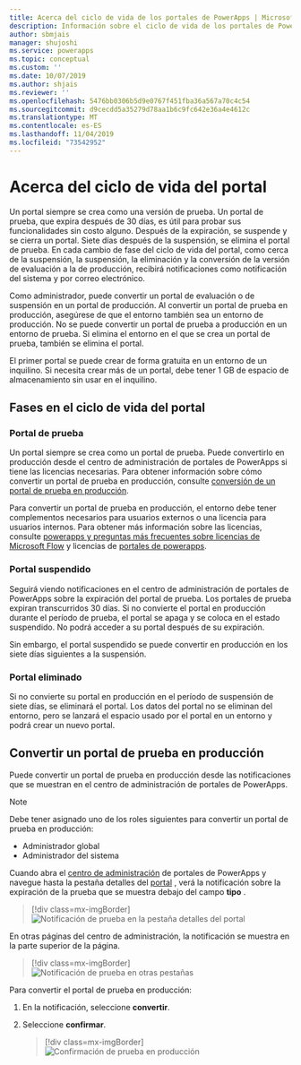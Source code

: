 ```yaml
---
title: Acerca del ciclo de vida de los portales de PowerApps | MicrosoftDocs
description: Información sobre el ciclo de vida de los portales de PowerApps y su conversión de prueba a producción.
author: sbmjais
manager: shujoshi
ms.service: powerapps
ms.topic: conceptual
ms.custom: ''
ms.date: 10/07/2019
ms.author: shjais
ms.reviewer: ''
ms.openlocfilehash: 5476bb0306b5d9e0767f451fba36a567a70c4c54
ms.sourcegitcommit: d9cecdd5a35279d78aa1b6c9fc642e36a4e4612c
ms.translationtype: MT
ms.contentlocale: es-ES
ms.lasthandoff: 11/04/2019
ms.locfileid: "73542952"
---
```

# <a name="about-portal-lifecycle"></a>Acerca del ciclo de vida del portal

Un portal siempre se crea como una versión de prueba. Un portal de prueba, que expira después de 30 días, es útil para probar sus funcionalidades sin costo alguno. Después de la expiración, se suspende y se cierra un portal. Siete días después de la suspensión, se elimina el portal de prueba. En cada cambio de fase del ciclo de vida del portal, como cerca de la suspensión, la suspensión, la eliminación y la conversión de la versión de evaluación a la de producción, recibirá notificaciones como notificación del sistema y por correo electrónico.

Como administrador, puede convertir un portal de evaluación o de suspensión en un portal de producción. Al convertir un portal de prueba en producción, asegúrese de que el entorno también sea un entorno de producción. No se puede convertir un portal de prueba a producción en un entorno de prueba. Si elimina el entorno en el que se crea un portal de prueba, también se elimina el portal.

El primer portal se puede crear de forma gratuita en un entorno de un inquilino. Si necesita crear más de un portal, debe tener 1 GB de espacio de almacenamiento sin usar en el inquilino.

## <a name="stages-in-portal-lifecycle"></a>Fases en el ciclo de vida del portal

### <a name="trial-portal"></a>Portal de prueba

Un portal siempre se crea como un portal de prueba. Puede convertirlo en producción desde el centro de administración de portales de PowerApps si tiene las licencias necesarias. Para obtener información sobre cómo convertir un portal de prueba en producción, consulte [conversión de un portal de prueba en producción](#convert-a-trial-portal-to-production).

Para convertir un portal de prueba en producción, el entorno debe tener complementos necesarios para usuarios externos o una licencia para usuarios internos. Para obtener más información sobre las licencias, consulte [powerapps y preguntas más frecuentes sobre licencias de Microsoft Flow](https://docs.microsoft.com/power-platform/admin/powerapps-flow-licensing-faq) y licencias de [portales de powerapps](https://docs.microsoft.com/power-platform/admin/powerapps-flow-licensing-faq#can-you-share-more-details-regarding-the-new-powerapps-portals-licensing).

### <a name="suspended-portal"></a>Portal suspendido

Seguirá viendo notificaciones en el centro de administración de portales de PowerApps sobre la expiración del portal de prueba. Los portales de prueba expiran transcurridos 30 días. Si no convierte el portal en producción durante el período de prueba, el portal se apaga y se coloca en el estado suspendido. No podrá acceder a su portal después de su expiración.

Sin embargo, el portal suspendido se puede convertir en producción en los siete días siguientes a la suspensión. 

### <a name="deleted-portal"></a>Portal eliminado

Si no convierte su portal en producción en el período de suspensión de siete días, se eliminará el portal. Los datos del portal no se eliminan del entorno, pero se lanzará el espacio usado por el portal en un entorno y podrá crear un nuevo portal.

## <a name="convert-a-trial-portal-to-production"></a>Convertir un portal de prueba en producción

Puede convertir un portal de prueba en producción desde las notificaciones que se muestran en el centro de administración de portales de PowerApps.

> [!NOTE]
> Debe tener asignado uno de los roles siguientes para convertir un portal de prueba en producción:
> - Administrador global
> - Administrador del sistema

Cuando abra el [centro de administración](admin-overview.md) de portales de PowerApps y navegue hasta la pestaña detalles del [portal](portal-details.md) , verá la notificación sobre la expiración de la prueba que se muestra debajo del campo **tipo** .

> [!div class=mx-imgBorder]
> ![Notificación de prueba en la pestaña detalles del portal](../media/admin-center-convert-notif.png "Notificación de prueba en la pestaña detalles del portal")

En otras páginas del centro de administración, la notificación se muestra en la parte superior de la página.

> [!div class=mx-imgBorder]
> ![Notificación de prueba en otras pestañas](../media/admin-center-convert-notif-all.png "Notificación de prueba en otras pestañas")

Para convertir el portal de prueba en producción:

1.  En la notificación, seleccione **convertir**.

2.  Seleccione **confirmar**.

    > [!div class=mx-imgBorder]
    > ![Confirmación de prueba en producción](../media/trial-to-prod-confirm.png "Confirmación de prueba en producción")

